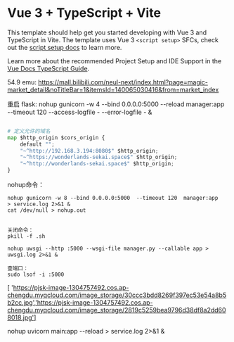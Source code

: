 # Vue 3 + TypeScript + Vite

This template should help get you started developing with Vue 3 and TypeScript in Vite. The template uses Vue 3 `<script setup>` SFCs, check out the [script setup docs](https://v3.vuejs.org/api/sfc-script-setup.html#sfc-script-setup) to learn more.

Learn more about the recommended Project Setup and IDE Support in the [Vue Docs TypeScript Guide](https://vuejs.org/guide/typescript/overview.html#project-setup).


54.9 emu:
https://mall.bilibili.com/neul-next/index.html?page=magic-market_detail&noTitleBar=1&itemsId=140065030416&from=market_index


重启 flask:
nohup gunicorn -w 4 --bind 0.0.0.0:5000 --reload manager:app --timeout 120 --access-logfile - --error-logfile - &


```python

# 定义允许的域名
map $http_origin $cors_origin {
    default "";
    "~^http://192.168.3.194:8080$" $http_origin;
    "~^https://wonderlands-sekai.space$" $http_origin;
    "~^http://wonderlands-sekai.space$" $http_origin;
}
```
nohup命令：

```shell
nohup gunicorn -w 8 --bind 0.0.0.0:5000  --timeout 120  manager:app   > service.log 2>&1 &
cat /dev/null > nohup.out


关闭命令：
pkill -f .sh

nohup uwsgi --http :5000 --wsgi-file manager.py --callable app > uwsgi.log 2>&1 &

查端口：
sudo lsof -i :5000
```


[ 'https://pjsk-image-1304757492.cos.ap-chengdu.myqcloud.com/image_storage/30ccc3bdd8269f397ec53e54a8b5b2cc.jpg','https://pjsk-image-1304757492.cos.ap-chengdu.myqcloud.com/image_storage/2819c5259bea9796d38df8a2dd608018.jpg']


nohup uvicorn main:app --reload  > service.log 2>&1 &